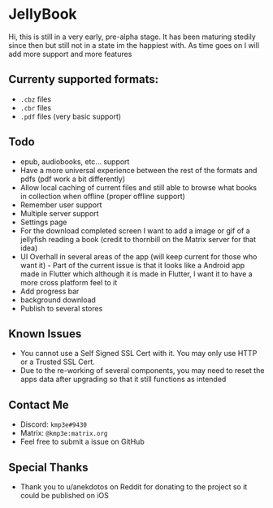 # JellyBook

Hi, this is still in a very early, pre-alpha stage.
It has been maturing stedily since then but still not in a state im the happiest with.
As time goes on I will add more support and more features

## Currenty supported formats:
- `.cbz` files
- `.cbr` files
- `.pdf` files (very basic support)

## Todo

 - epub, audiobooks, etc... support
 - Have a more universal experience between the rest of the formats and pdfs (pdf work a bit differently)
 - Allow local caching of current files and still able to browse what books in collection when offline (proper offline support)
 - Remember user support
 - Multiple server support
 - Settings page
 - For the download completed screen I want to add a image or gif of a jellyfish reading a book (credit to thornbill on the Matrix server for that idea)
 - UI Overhall in several areas of the app (will keep current for those who want it)
        - Part of the current issue is that it looks like a Android app made in Flutter which although it is made in Flutter, I want it to have a more cross platform feel to it
 - Add progress bar
 - background download
 - Publish to several stores

## Known Issues
 - You cannot use a Self Signed SSL Cert with it. You may only use HTTP or a Trusted SSL Cert.
 - Due to the re-working of several components, you may need to reset the apps data after upgrading so that it still functions as intended

## Contact Me
 - Discord: `kmp3e#9430`
 - Matrix: `@kmp3e:matrix.org`
 - Feel free to submit a issue on GitHub

## Special Thanks
 - Thank you to u/anekdotos on Reddit for donating to the project so it could be published on iOS
